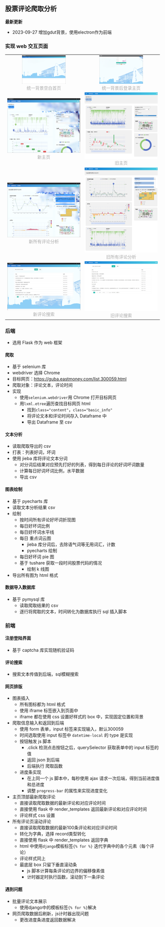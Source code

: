 ## 股票评论爬取分析
**最新更新**
- 2023-09-27 增加gdut背景，使用electron作为前端

### 实现 web 交互页面

[//]: # (<img alt="主页" src="https://github.com/MaxW322/web_crawler_flask_based/blob/5140e3e36c8f7873ebb13b418cf670b29a92dd0f/for_git_image/main_page.png"/>)

[//]: # (<img alt="所有评论分析" src="https://github.com/MaxW322/web_crawler_flask_based/blob/5140e3e36c8f7873ebb13b418cf670b29a92dd0f/for_git_image/all_comment.png"/>)

[//]: # (<img alt="评论搜索" src="https://github.com/MaxW322/web_crawler_flask_based/blob/5140e3e36c8f7873ebb13b418cf670b29a92dd0f/for_git_image/search_comment.png"/>)

<table rules="none" align="center">
	<tr>
		<td>
			<center>
				<img src="https://github.com/MaxW322/web_crawler_flask_based/blob/5140e3e36c8f7873ebb13b418cf670b29a92dd0f/for_git_image/entrance_new.png" width="60%" />
				<br/>
				<font color="AAAAAA">统一背景空白首页</font>
			</center>
		</td>
		<td>
			<center>
				<img src="https://github.com/MaxW322/web_crawler_flask_based/blob/5140e3e36c8f7873ebb13b418cf670b29a92dd0f/for_git_image/login_page_new.png" width="60%" />
				<br/>
				<font color="AAAAAA">统一背景后登录主页</font>
			</center>
		</td>
	</tr>
	<tr>
		<td>
			<center>
				<img alt="主页" src="https://github.com/MaxW322/web_crawler_flask_based/blob/5140e3e36c8f7873ebb13b418cf670b29a92dd0f/for_git_image/main_page_new.png"/>
                <br/>
				<font color="AAAAAA">新主页</font>
			</center>
		</td>
		<td>
			<center>
				<img alt="旧主页" src="https://github.com/MaxW322/web_crawler_flask_based/blob/5140e3e36c8f7873ebb13b418cf670b29a92dd0f/for_git_image/main_page_old.png"/>
                <br/>
				<font color="AAAAAA">旧主页</font>
			</center>
		</td>
	</tr>
	<tr>
		<td>
			<center>
				<img alt="新所有评论分析" src="https://github.com/MaxW322/web_crawler_flask_based/blob/5140e3e36c8f7873ebb13b418cf670b29a92dd0f/for_git_image/all_comment_new.png"/>
                <br/>
				<font color="AAAAAA">新所有评论分析</font>
			</center>
		</td>
		<td>
			<center>
				<img alt="所有评论分析" src="https://github.com/MaxW322/web_crawler_flask_based/blob/5140e3e36c8f7873ebb13b418cf670b29a92dd0f/for_git_image/all_comment_old.png"/>
                <br/>
				<font color="AAAAAA">旧所有评论分析</font>
			</center>
		</td>
	</tr>
	<tr>
		<td>
			<center>
				<img alt="评论搜索" src="https://github.com/MaxW322/web_crawler_flask_based/blob/5140e3e36c8f7873ebb13b418cf670b29a92dd0f/for_git_image/search_comment_new.png"/>
                <br/>
				<font color="AAAAAA">新评论搜索</font>
			</center>
		</td>
		<td>
			<center>
				<img alt="旧评论搜索" src="https://github.com/MaxW322/web_crawler_flask_based/blob/5140e3e36c8f7873ebb13b418cf670b29a92dd0f/for_git_image/search_comment_old.png"/>
                <br/>
				<font color="AAAAAA">旧评论搜索</font>
			</center>
		</td>
	</tr>
</table>



### 后端

- 选用 Flask 作为 web 框架
#### 爬取
- 基于 selenium 库
- webdriver 选择 Chrome
- 目标网页：https://guba.eastmoney.com/list,300059.html
- 爬取对象：评论文本，评论时间
- 实现
	- 使用`selenium.webdriver`用 Chrome 打开目标网页
	- 用`lxml.etree`遍历查找目标网页 html 
		- 找到`class="content"`，`class="basic_info"`
		- 将评论文本和评论时间存入 Dataframe 中
		- 导出 Dataframe 至 csv

#### 文本分析
- 读取爬取导出的 csv
- 打表：列表好词，坏词
- 使用 jieba 库将评论文本分词
	- 对分词后结果对应预先打好的列表，得到每日评论的好词坏词数量
	- 计算每日好词坏词比例，水平数据
	- 导出 csv

#### 图表绘制
- 基于 pyecharts 库
- 读取文本分析结果 csv
- 绘制
	- 按时间所有评论好坏词折现图
	- 每日好坏词比例
	- 每日好坏词水平线
	- 每日 重点词云图
		- jieba 库分词后，去除语气词等无用词汇，计数
		- pyecharts 绘制
	- 每日好坏词 pie 图
	- 基于 tushare 获取一段时间股票代码的情况
		- 绘制 k 线图
- 导出所有图为 html 格式

#### 数据导入数据库
- 基于 pymysql 库
	- 读取爬取结果的 csv
	- 逐行将爬取的文本，时间转化为数据库执行 sql 插入脚本

### 前端
#### 注册登陆界面
- 基于 captcha 库实现随机验证码

#### 评论搜索
- 搜索文本传值到后端，sql模糊搜索
#### 网页排版

- 图表插入
	- 所有图标都为 html 格式
	- 使用 iframe 标签嵌入到页面中
	- iframe 都在使用 css 设置好样式的 box 中，实现固定位置和背景
- 爬取信息输入和返回到后端
	- 使用 form 表单，input 标签来实现输入，默认300059
	- 时间选取使用 input 标签中 `datetime-local` 的 type 是实现
	- 按钮触发 js 脚本
		- .click 检测点击按钮之后，querySelector 获取表单中的 input 标签的值
		- 返回 json 到后端
		- 后端执行 爬取函数
	- 进度条实现
		- 在上同一个 js 脚本中，每秒使用 ajax 请求一次后端，得到当前进度值和总进度
		- 调整 `progress-bar` 的属性来实现进度变化
- 主页顶部最新爬取评论
	- 直接读取爬取数据的最新评论和对应评论时间
	- 直接使用 flask 中 render_templates 返回最新评论和对应评论时间
	- 评论样式 css 设置
- 所有评论页滚动评论
	- 直接读取爬取数据的最新100条评论和对应评论时间
	- 转化为字典，选择 record类型转化
	- 直接使用 flask 中 render_templates 返回字典
	- html 中使用`django`模板标签`{% for %}` 迭代字典中的各个元素（每个评论）
	- 评论样式同上
	- 最底层 box 只留下垂直滚动条
		- js 脚本计算每条评论的边界的偏移像素值
		- 计时器定时执行函数，滚动到下一条评论

#### 遇到问题
- 批量评论文本展示
	- 使用django中的模板标签`{% for %}`解决
- 网页爬取数据后刷新，js计时器出现问题
	- 更改进度条进度返回数据解决

